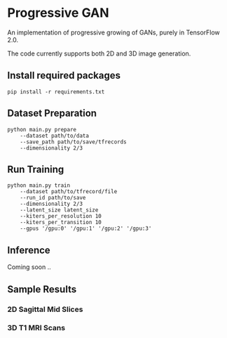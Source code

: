 # Progressive GAN 

An implementation of progressive growing of GANs, purely in TensorFlow 2.0.

The code currently supports both 2D and 3D image generation.

## Install required packages

`pip install -r requirements.txt`

## Dataset Preparation

```
python main.py prepare
    --dataset path/to/data
    --save_path path/to/save/tfrecords
    --dimensionality 2/3
```

## Run Training

```
python main.py train 
    --dataset path/to/tfrecord/file
    --run_id path/to/save 
    --dimensionality 2/3 
    --latent_size latent_size
    --kiters_per_resolution 10 
    --kiters_per_transition 10 
    --gpus '/gpu:0' '/gpu:1' '/gpu:2' '/gpu:3' 
```

## Inference

Coming soon .. 

## Sample Results

### 2D Sagittal Mid Slices

### 3D T1 MRI Scans